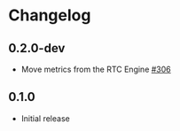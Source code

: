 # Changelog

## 0.2.0-dev
* Move metrics from the RTC Engine [#306](https://github.com/jellyfish-dev/membrane_rtc_engine/pull/306)

## 0.1.0
* Initial release

